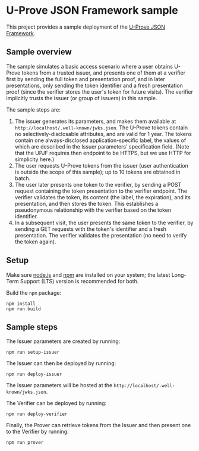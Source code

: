 # U-Prove JSON Framework sample

This project provides a sample deployment of the [U-Prove JSON Framework](../../doc/U-Prove_JSON_Framework.md).

## Sample overview

The sample simulates a basic access scenario where a user obtains U-Prove tokens from a trusted issuer, and presents one of them at a verifier first by sending the full token and presentation proof, and in later presentations, only sending the token identifier and a fresh presentation proof (since the verifier stores the user's token for future visits). The verifier implicitly trusts the issuer (or group of issuers) in this sample.

The sample steps are:
1. The issuer generates its parameters, and makes them available at `http://localhost/.well-known/jwks.json`. The U-Prove tokens contain no selectively-disclosable attributes, and are valid for 1 year. The tokens contain one always-disclosed application-specific label, the values of which are described in the Issuer parameters' specification field. (Note that the UPJF requires then endpoint to be HTTPS, but we use HTTP for simplicity here.)
2. The user requests U-Prove tokens from the issuer (user authentication is outside the scope of this sample); up to 10 tokens are obtained in batch.
3. The user later presents one token to the verifier, by sending a POST request containing the token presentation to the verifier endpoint. The verifier validates the token, its content (the label, the expiration), and its presentation, and then stores the token. This establishes a pseudonymous relationship with the verifier based on the token identifier.
4. In a subsequent visit, the user presents the same token to the verifier, by sending a GET requests with the token's identifier and a fresh presentation. The verifier validates the presentation (no need to verify the token again).

## Setup

Make sure [node.js](https://nodejs.org/) and [npm](https://docs.npmjs.com/downloading-and-installing-node-js-and-npm) are installed on your system; the latest Long-Term Support (LTS) version is recommended for both. 

Build the `npm` package:
```
npm install
npm run build
```

## Sample steps

The Issuer parameters are created by running:
```
npm run setup-issuer
```

The Issuer can then be deployed by running:
```
npm run deploy-issuer
```

The Issuer parameters will be hosted at the `http://localhost/.well-known/jwks.json`.

The Verifier can be deployed by running:

```
npm run deploy-verifier
```

Finally, the Prover can retrieve tokens from the Issuer and then present one to the Verifier by running:
```
npm run prover
```
